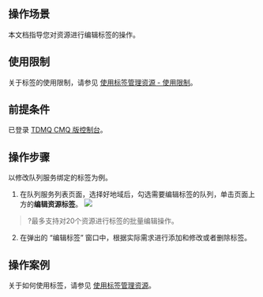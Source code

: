 ## 操作场景

本文档指导您对资源进行编辑标签的操作。

## 使用限制
关于标签的使用限制，请参见 [使用标签管理资源 - 使用限制](https://intl.cloud.tencent.com/document/product/1111/43007)。

## 前提条件

已登录 [TDMQ CMQ 版控制台](https://console.cloud.tencent.com/tdmq/cmq-queue)。


## 操作步骤

以修改队列服务绑定的标签为例。

1. 在队列服务列表页面，选择好地域后，勾选需要编辑标签的队列，单击页面上方的**编辑资源标签**。
	 ![](https://qcloudimg.tencent-cloud.cn/raw/7b772e09840b135149f2fe71baac6776.png)
>?最多支持对20个资源进行标签的批量编辑操作。
2. 在弹出的 “编辑标签” 窗口中，根据实际需求进行添加和修改或者删除标签。


## 操作案例

关于如何使用标签，请参见 [使用标签管理资源](https://intl.cloud.tencent.com/document/product/1111/43007)。

